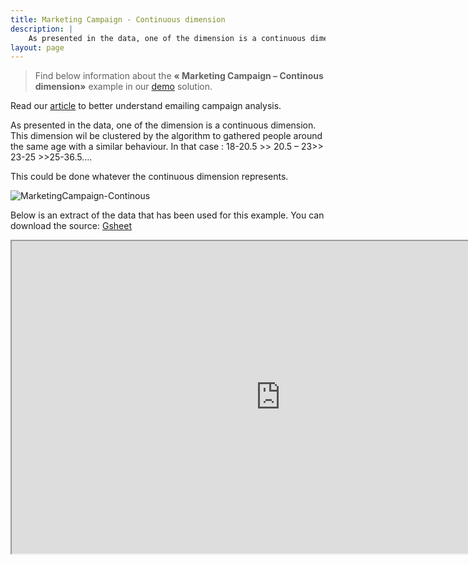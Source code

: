```yaml
---
title: Marketing Campaign - Continuous dimension
description: |
    As presented in the data, one of the dimension is a continuous dimension. This dimension wil be clustered by the algorithm to gathered people around the same age with a similar behaviour. In that case : 18-20.5 >> 20.5 – 23>> 23-25 >>25-36.5….
layout: page
---
```

> Find below information about the **« Marketing Campaign – Continous dimension»**  example in our [demo](https://solutions.datama.fr/) solution.

Read our [article](https://datama.fr/fr/2019/04/11/comment-analyser-lefficacite-dune-campagne-demailing-2/) to better understand emailing campaign analysis.


As presented in the data, one of the dimension is a continuous dimension. This dimension wil be clustered by the algorithm to gathered people around the same age with a similar behaviour. In that case : 18-20.5 >> 20.5 – 23>> 23-25 >>25-36.5….

This could be done whatever the continuous dimension represents.

![MarketingCampaign-Continous]({{site.url}}/{{site.baseurl}}/assets/images/home/use_cases/MarketingCampaign-Continous.jpg)

Below is an extract of the data that has been used for this example. You can download the source: [Gsheet](https://docs.google.com/spreadsheets/d/1bNEeqm5CfpPmYPr_t4ff1xcJkSBKoVvwJd4vKB0sDzs/edit#gid=643112391)

<iframe src="https://docs.google.com/spreadsheets/d/e/2PACX-1vTXYphkUS8WX6Wa4GZp5LBisnEOoqdLyp9darrXuIJPqmsnv_f8Tvhq_0sNX7L2uVfIaJjonTP2j8Fm/pubhtml?gid=643112391&amp;single=true&amp;widget=true&amp;headers=false" width="860" height="500"></iframe>
